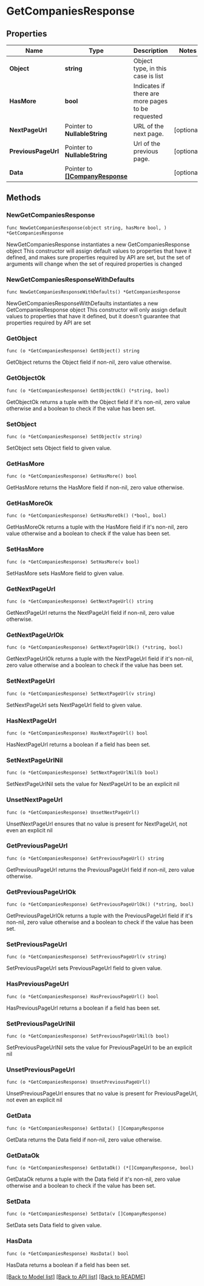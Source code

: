 # GetCompaniesResponse

## Properties

Name | Type | Description | Notes
------------ | ------------- | ------------- | -------------
**Object** | **string** | Object type, in this case is list | 
**HasMore** | **bool** | Indicates if there are more pages to be requested | 
**NextPageUrl** | Pointer to **NullableString** | URL of the next page. | [optional] 
**PreviousPageUrl** | Pointer to **NullableString** | Url of the previous page. | [optional] 
**Data** | Pointer to [**[]CompanyResponse**](CompanyResponse.md) |  | [optional] 

## Methods

### NewGetCompaniesResponse

`func NewGetCompaniesResponse(object string, hasMore bool, ) *GetCompaniesResponse`

NewGetCompaniesResponse instantiates a new GetCompaniesResponse object
This constructor will assign default values to properties that have it defined,
and makes sure properties required by API are set, but the set of arguments
will change when the set of required properties is changed

### NewGetCompaniesResponseWithDefaults

`func NewGetCompaniesResponseWithDefaults() *GetCompaniesResponse`

NewGetCompaniesResponseWithDefaults instantiates a new GetCompaniesResponse object
This constructor will only assign default values to properties that have it defined,
but it doesn't guarantee that properties required by API are set

### GetObject

`func (o *GetCompaniesResponse) GetObject() string`

GetObject returns the Object field if non-nil, zero value otherwise.

### GetObjectOk

`func (o *GetCompaniesResponse) GetObjectOk() (*string, bool)`

GetObjectOk returns a tuple with the Object field if it's non-nil, zero value otherwise
and a boolean to check if the value has been set.

### SetObject

`func (o *GetCompaniesResponse) SetObject(v string)`

SetObject sets Object field to given value.


### GetHasMore

`func (o *GetCompaniesResponse) GetHasMore() bool`

GetHasMore returns the HasMore field if non-nil, zero value otherwise.

### GetHasMoreOk

`func (o *GetCompaniesResponse) GetHasMoreOk() (*bool, bool)`

GetHasMoreOk returns a tuple with the HasMore field if it's non-nil, zero value otherwise
and a boolean to check if the value has been set.

### SetHasMore

`func (o *GetCompaniesResponse) SetHasMore(v bool)`

SetHasMore sets HasMore field to given value.


### GetNextPageUrl

`func (o *GetCompaniesResponse) GetNextPageUrl() string`

GetNextPageUrl returns the NextPageUrl field if non-nil, zero value otherwise.

### GetNextPageUrlOk

`func (o *GetCompaniesResponse) GetNextPageUrlOk() (*string, bool)`

GetNextPageUrlOk returns a tuple with the NextPageUrl field if it's non-nil, zero value otherwise
and a boolean to check if the value has been set.

### SetNextPageUrl

`func (o *GetCompaniesResponse) SetNextPageUrl(v string)`

SetNextPageUrl sets NextPageUrl field to given value.

### HasNextPageUrl

`func (o *GetCompaniesResponse) HasNextPageUrl() bool`

HasNextPageUrl returns a boolean if a field has been set.

### SetNextPageUrlNil

`func (o *GetCompaniesResponse) SetNextPageUrlNil(b bool)`

 SetNextPageUrlNil sets the value for NextPageUrl to be an explicit nil

### UnsetNextPageUrl
`func (o *GetCompaniesResponse) UnsetNextPageUrl()`

UnsetNextPageUrl ensures that no value is present for NextPageUrl, not even an explicit nil
### GetPreviousPageUrl

`func (o *GetCompaniesResponse) GetPreviousPageUrl() string`

GetPreviousPageUrl returns the PreviousPageUrl field if non-nil, zero value otherwise.

### GetPreviousPageUrlOk

`func (o *GetCompaniesResponse) GetPreviousPageUrlOk() (*string, bool)`

GetPreviousPageUrlOk returns a tuple with the PreviousPageUrl field if it's non-nil, zero value otherwise
and a boolean to check if the value has been set.

### SetPreviousPageUrl

`func (o *GetCompaniesResponse) SetPreviousPageUrl(v string)`

SetPreviousPageUrl sets PreviousPageUrl field to given value.

### HasPreviousPageUrl

`func (o *GetCompaniesResponse) HasPreviousPageUrl() bool`

HasPreviousPageUrl returns a boolean if a field has been set.

### SetPreviousPageUrlNil

`func (o *GetCompaniesResponse) SetPreviousPageUrlNil(b bool)`

 SetPreviousPageUrlNil sets the value for PreviousPageUrl to be an explicit nil

### UnsetPreviousPageUrl
`func (o *GetCompaniesResponse) UnsetPreviousPageUrl()`

UnsetPreviousPageUrl ensures that no value is present for PreviousPageUrl, not even an explicit nil
### GetData

`func (o *GetCompaniesResponse) GetData() []CompanyResponse`

GetData returns the Data field if non-nil, zero value otherwise.

### GetDataOk

`func (o *GetCompaniesResponse) GetDataOk() (*[]CompanyResponse, bool)`

GetDataOk returns a tuple with the Data field if it's non-nil, zero value otherwise
and a boolean to check if the value has been set.

### SetData

`func (o *GetCompaniesResponse) SetData(v []CompanyResponse)`

SetData sets Data field to given value.

### HasData

`func (o *GetCompaniesResponse) HasData() bool`

HasData returns a boolean if a field has been set.


[[Back to Model list]](../README.md#documentation-for-models) [[Back to API list]](../README.md#documentation-for-api-endpoints) [[Back to README]](../README.md)


